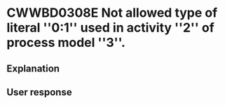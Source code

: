 # CWWBD0308E Not allowed type of literal ''0:1'' used in activity ''2'' of process model ''3''.

## Explanation

## User response